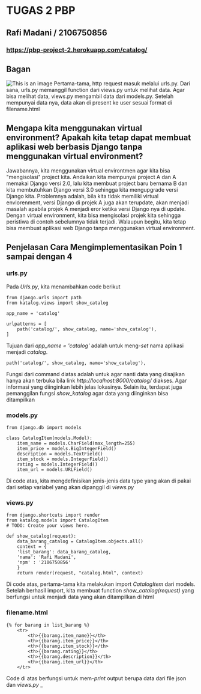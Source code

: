 # TUGAS 2 PBP 
## Rafi Madani / 2106750856
### https://pbp-project-2.herokuapp.com/catalog/
## Bagan
![This is an image](https://github.com/rafimadani/tugas2/blob/main/Screen%20Shot%202022-09-14%20at%2023.51.10.png)
Pertama-tama, http request masuk melalui urls.py. Dari sana, urls.py memanggil function dari views.py untuk melihat data. Agar bisa melihat data, views.py mengambil data dari models.py. Setelah mempunyai data nya, data akan di present ke user sesuai format di filename.html
## Mengapa kita menggunakan virtual environment? Apakah kita tetap dapat membuat aplikasi web berbasis Django tanpa menggunakan virtual environment?
Jawabannya, kita menggunakan virtual environtmen agar kita bisa "mengisolasi" project kita. Andaikan kita mempunyai  project A dan A memakai Django versi 2.0, lalu kita membuat project baru bernama B dan kita membutuhkan Django versi 3.0 sehingga kita mengupgrade versi Django kita. Problemnya adalah, bila kita tidak memiliki virtual enviorenment, versi Django di projek A juga akan terupdate, akan menjadi masalah apabila projek A menjadi eror ketika versi Django nya di update. Dengan virtual environment, kita bisa mengisolasi projek kita sehingga peristiwa di contoh sebelumnya tidak terjadi. Walaupun begitu, kita tetap bisa membuat aplikasi web Django tanpa menggunakan virtual environment.
## Penjelasan Cara Mengimplementasikan Poin 1 sampai dengan 4
### urls.py
Pada _Urls.py_, kita menambahkan code berikut 
```
from django.urls import path
from katalog.views import show_catalog

app_name = 'catalog'

urlpatterns = [
    path('catalog/', show_catalog, name='show_catalog'),
]

```
Tujuan dari _app_name = 'catalog'_ adalah untuk meng-_set_ nama aplikasi menjadi _catalog_. 
```
path('catalog/', show_catalog, name='show_catalog'),
```
Fungsi dari command diatas adalah untuk agar nanti data yang disajikan hanya akan terbuka bila link _http://localhost:8000/catalog/_ diakses. Agar informasi yang diinginkan lebih jelas lokasinya. Selain itu, terdapat juga pemanggilan fungsi _show_katalog_ agar data yang diinginkan bisa ditampilkan
### models.py
```
from django.db import models

class CatalogItem(models.Model):
    item_name = models.CharField(max_length=255)
    item_price = models.BigIntegerField()
    description = models.TextField()
    item_stock = models.IntegerField()
    rating = models.IntegerField()
    item_url = models.URLField()
```
Di code atas, kita mengdefinisikan jenis-jenis data type yang akan di pakai dari setiap variabel yang akan dipanggil di _views.py_
### views.py
```
from django.shortcuts import render
from katalog.models import CatalogItem
# TODO: Create your views here.

def show_catalog(request):
    data_barang_catalog = CatalogItem.objects.all()
    context = {
    'list_barang': data_barang_catalog,
    'nama': 'Rafi Madani',
    'npm' : '2106750856'
    }
    return render(request, "catalog.html", context)
```
Di code atas, pertama-tama kita melakukan import _CatalogItem_ dari models. Setelah berhasil import, kita membuat function _show_catalog(request)_ yang berfungsi untuk menjadi data yang akan ditampilkan di html
### filename.html
```
{% for barang in list_barang %}
    <tr>
        <th>{{barang.item_name}}</th>
        <th>{{barang.item_price}}</th>
        <th>{{barang.item_stock}}</th>
        <th>{{barang.rating}}</th>
        <th>{{barang.description}}</th>
        <th>{{barang.item_url}}</th>
    </tr>
```
Code di atas berfungsi untuk mem-_print_ output berupa data dari file json dan _views.py_
_
